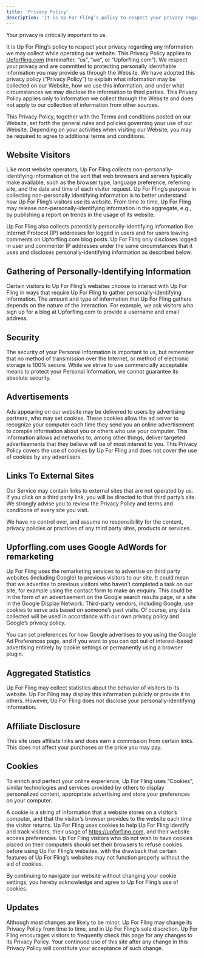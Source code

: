 ```yaml
---
title: 'Privacy Policy'
description: 'It is Up For Fling’s policy to respect your privacy regarding any information we may collect while operating our website.'
---
```


Your privacy is critically important to us.

It is Up For Fling’s policy to respect your privacy regarding any information we may collect while operating our website. This Privacy Policy applies to [Upforfling.com](/) (hereinafter, “us”, “we”, or “Upforfling.com”). We respect your privacy and are committed to protecting personally identifiable information you may provide us through the Website. We have adopted this privacy policy (“Privacy Policy”) to explain what information may be collected on our Website, how we use this information, and under what circumstances we may disclose the information to third parties. This Privacy Policy applies only to information we collect through the Website and does not apply to our collection of information from other sources.

This Privacy Policy, together with the Terms and conditions posted on our Website, set forth the general rules and policies governing your use of our Website. Depending on your activities when visiting our Website, you may be required to agree to additional terms and conditions.

## Website Visitors

Like most website operators, Up For Fling collects non-personally-identifying information of the sort that web browsers and servers typically make available, such as the browser type, language preference, referring site, and the date and time of each visitor request. Up For Fling’s purpose in collecting non-personally identifying information is to better understand how Up For Fling’s visitors use its website. From time to time, Up For Fling may release non-personally-identifying information in the aggregate, e.g., by publishing a report on trends in the usage of its website.

Up For Fling also collects potentially personally-identifying information like Internet Protocol (IP) addresses for logged in users and for users leaving comments on Upforfling.com blog posts. Up For Fling only discloses logged in user and commenter IP addresses under the same circumstances that it uses and discloses personally-identifying information as described below.

## Gathering of Personally-Identifying Information

Certain visitors to Up For Fling’s websites choose to interact with Up For Fling in ways that require Up For Fling to gather personally-identifying information. The amount and type of information that Up For Fling gathers depends on the nature of the interaction. For example, we ask visitors who sign up for a blog at Upforfling.com to provide a username and email address.

## Security

The security of your Personal Information is important to us, but remember that no method of transmission over the Internet, or method of electronic storage is 100% secure. While we strive to use commercially acceptable means to protect your Personal Information, we cannot guarantee its absolute security.

## Advertisements

Ads appearing on our website may be delivered to users by advertising partners, who may set cookies. These cookies allow the ad server to recognize your computer each time they send you an online advertisement to compile information about you or others who use your computer. This information allows ad networks to, among other things, deliver targeted advertisements that they believe will be of most interest to you. This Privacy Policy covers the use of cookies by Up For Fling and does not cover the use of cookies by any advertisers.

## Links To External Sites

Our Service may contain links to external sites that are not operated by us. If you click on a third party link, you will be directed to that third party’s site. We strongly advise you to review the Privacy Policy and terms and conditions of every site you visit.

We have no control over, and assume no responsibility for the content, privacy policies or practices of any third party sites, products or services.

## Upforfling.com uses Google AdWords for remarketing

Up For Fling uses the remarketing services to advertise on third party websites (including Google) to previous visitors to our site. It could mean that we advertise to previous visitors who haven’t completed a task on our site, for example using the contact form to make an enquiry. This could be in the form of an advertisement on the Google search results page, or a site in the Google Display Network. Third-party vendors, including Google, use cookies to serve ads based on someone’s past visits. Of course, any data collected will be used in accordance with our own privacy policy and Google’s privacy policy.

You can set preferences for how Google advertises to you using the Google Ad Preferences page, and if you want to you can opt out of interest-based advertising entirely by cookie settings or permanently using a browser plugin.

## Aggregated Statistics

Up For Fling may collect statistics about the behavior of visitors to its website. Up For Fling may display this information publicly or provide it to others. However, Up For Fling does not disclose your personally-identifying information.

## Affiliate Disclosure

This site uses affiliate links and does earn a commission from certain links. This does not affect your purchases or the price you may pay.

## Cookies

To enrich and perfect your online experience, Up For Fling uses “Cookies”, similar technologies and services provided by others to display personalized content, appropriate advertising and store your preferences on your computer.

A cookie is a string of information that a website stores on a visitor’s computer, and that the visitor’s browser provides to the website each time the visitor returns. Up For Fling uses cookies to help Up For Fling identify and track visitors, their usage of https://upforfling.com, and their website access preferences. Up For Fling visitors who do not wish to have cookies placed on their computers should set their browsers to refuse cookies before using Up For Fling’s websites, with the drawback that certain features of Up For Fling’s websites may not function properly without the aid of cookies.

By continuing to navigate our website without changing your cookie settings, you hereby acknowledge and agree to Up For Fling’s use of cookies.

## Updates

Although most changes are likely to be minor, Up For Fling may change its Privacy Policy from time to time, and in Up For Fling’s sole discretion. Up For Fling encourages visitors to frequently check this page for any changes to its Privacy Policy. Your continued use of this site after any change in this Privacy Policy will constitute your acceptance of such change.
